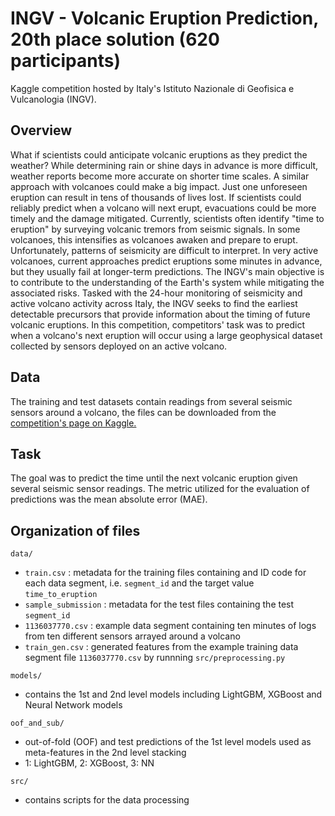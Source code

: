 # INGV - Volcanic Eruption Prediction, 20th place solution (620 participants)
Kaggle competition hosted by Italy's Istituto Nazionale di Geofisica e Vulcanologia (INGV).

## Overview
What if scientists could anticipate volcanic eruptions as they predict the weather? While determining rain or shine days in advance is more difficult, weather reports become more accurate on shorter time scales. A similar approach with volcanoes could make a big impact. Just one unforeseen eruption can result in tens of thousands of lives lost. If scientists could reliably predict when a volcano will next erupt, evacuations could be more timely and the damage mitigated.
Currently, scientists often identify "time to eruption" by surveying volcanic tremors from seismic signals. In some volcanoes, this intensifies as volcanoes awaken and prepare to erupt. Unfortunately, patterns of seismicity are difficult to interpret. In very active volcanoes, current approaches predict eruptions some minutes in advance, but they usually fail at longer-term predictions.
The INGV's main objective is to contribute to the understanding of the Earth's system while mitigating the associated risks. Tasked with the 24-hour monitoring of seismicity and active volcano activity across Italy, the INGV seeks to find the earliest detectable precursors that provide information about the timing of future volcanic eruptions.
In this competition, competitors' task was to predict when a volcano's next eruption will occur using a large geophysical dataset collected by sensors deployed on an active volcano.

## Data
The training and test datasets contain readings from several seismic sensors around a volcano, the files can be downloaded from the [competition's page on Kaggle.](https://www.kaggle.com/c/predict-volcanic-eruptions-ingv-oe/data)

## Task
The goal was to predict the time until the next volcanic eruption given several seismic sensor readings. The metric utilized for the evaluation of predictions was the mean absolute error (MAE).

## Organization of files
`data/`
* `train.csv` : metadata for the training files containing and ID code for each data segment, i.e. `segment_id` and the target value `time_to_eruption`
* `sample_submission` : metadata for the test files containing the test `segment_id`
* `1136037770.csv` : example data segment containing ten minutes of logs from ten different sensors arrayed around a volcano
* `train_gen.csv` : generated features from the example training data segment file `1136037770.csv` by runnning `src/preprocessing.py`

`models/`
* contains the 1st and 2nd level models including LightGBM, XGBoost and Neural Network models

`oof_and_sub/`
* out-of-fold (OOF) and test predictions of the 1st level models used as meta-features in the 2nd level stacking
* 1: LightGBM, 2: XGBoost, 3: NN

`src/`
* contains scripts for the data processing



